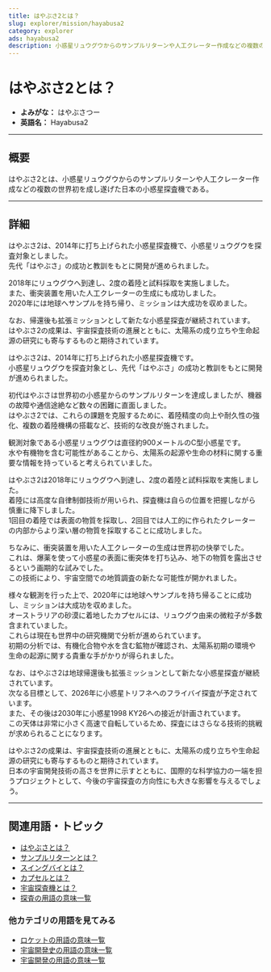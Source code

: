 ```yaml
---
title: はやぶさ2とは？
slug: explorer/mission/hayabusa2
category: explorer
ads: hayabusa2
description: 小惑星リュウグウからのサンプルリターンや人工クレーター作成などの複数の世界初を成し遂げた日本の小惑星探査機であるはやぶさ2の意味・定義・内容について解説します。  
---
```


# はやぶさ2とは？

- **よみがな：** はやぶさつー  
- **英語名：** Hayabusa2  

---

## 概要

はやぶさ2とは、小惑星リュウグウからのサンプルリターンや人工クレーター作成などの複数の世界初を成し遂げた日本の小惑星探査機である。  

---

## 詳細

はやぶさ2は、2014年に打ち上げられた小惑星探査機で、小惑星リュウグウを探査対象としました。  
先代「はやぶさ」の成功と教訓をもとに開発が進められました。  

2018年にリュウグウへ到達し、2度の着陸と試料採取を実施しました。  
また、衝突装置を用いた人工クレーターの生成にも成功しました。  
2020年には地球へサンプルを持ち帰り、ミッションは大成功を収めました。  

なお、帰還後も拡張ミッションとして新たな小惑星探査が継続されています。  
はやぶさ2の成果は、宇宙探査技術の進展とともに、太陽系の成り立ちや生命起源の研究にも寄与するものと期待されています。  



はやぶさ2は、2014年に打ち上げられた小惑星探査機です。  
小惑星リュウグウを探査対象とし、先代「はやぶさ」の成功と教訓をもとに開発が進められました。    

初代はやぶさは世界初の小惑星からのサンプルリターンを達成しましたが、機器の故障や通信途絶など数々の困難に直面しました。  
はやぶさ2では、これらの課題を克服するために、着陸精度の向上や耐久性の強化、複数の着陸機構の搭載など、技術的な改良が施されました。  

観測対象である小惑星リュウグウは直径約900メートルのC型小惑星です。  
水や有機物を含む可能性があることから、太陽系の起源や生命の材料に関する重要な情報を持っていると考えられていました。  

はやぶさ2は2018年にリュウグウへ到達し、2度の着陸と試料採取を実施しました。  
着陸には高度な自律制御技術が用いられ、探査機は自らの位置を把握しながら慎重に降下しました。  
1回目の着陸では表面の物質を採取し、2回目では人工的に作られたクレーターの内部からより深い層の物質を採取することに成功しました。  

ちなみに、衝突装置を用いた人工クレーターの生成は世界初の快挙でした。  
これは、爆薬を使って小惑星の表面に衝突体を打ち込み、地下の物質を露出させるという画期的な試みでした。  
この技術により、宇宙空間での地質調査の新たな可能性が開かれました。  

様々な観測を行った上で、2020年には地球へサンプルを持ち帰ることに成功し、ミッションは大成功を収めました。  
オーストラリアの砂漠に着地したカプセルには、リュウグウ由来の微粒子が多数含まれていました。  
これらは現在も世界中の研究機関で分析が進められています。  
初期の分析では、有機化合物や水を含む鉱物が確認され、太陽系初期の環境や生命の起源に関する貴重な手がかりが得られました。  

なお、はやぶさ2は地球帰還後も拡張ミッションとして新たな小惑星探査が継続されています。  
次なる目標として、2026年に小惑星トリフネへのフライバイ探査が予定されています。  
また、その後は2030年に小惑星1998 KY26への接近が計画されています。  
この天体は非常に小さく高速で自転しているため、探査にはさらなる技術的挑戦が求められることになります。  

はやぶさ2の成果は、宇宙探査技術の進展とともに、太陽系の成り立ちや生命起源の研究にも寄与するものと期待されています。  
日本の宇宙開発技術の高さを世界に示すとともに、国際的な科学協力の一端を担うプロジェクトとして、今後の宇宙探査の方向性にも大きな影響を与えるでしょう。  


---

## 関連用語・トピック

- [はやぶさとは？](docs/explorer/mission/hayabusa)
- [サンプルリターンとは？](docs/explorer/technology/sample-return)
- [スイングバイとは？](docs/explorer/technology/swingby)
- [カプセルとは？](docs/explorer/technology/capsule)
- [宇宙探査機とは？](docs/explorer/space-probe)
- [探査の用語の意味一覧](docs/category/explorer)

### 他カテゴリの用語を見てみる
- [ロケットの用語の意味一覧](docs/category/rocket)
- [宇宙開発史の用語の意味一覧](docs/category/history)
- [宇宙開発の用語の意味一覧](docs/category/glossary)
